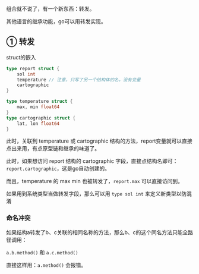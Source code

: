 组合就不说了，有一个新东西：转发。

其他语言的继承功能，go可以用转发实现。

## ① 转发

struct的嵌入

``` GO
type report struct {
    sol int
    temperature // 注意，只写了另一个结构体的名，没有变量
    cartographic
}

type temperature struct {
    max, min float64
}
type cartographic struct {
    lat, lon float64
}
```

此时，关联到 temperature 或 cartographic 结构的方法，report变量就可以直接点出来用，有点原型链和继承的味道了。

此时，如果想访问 report 结构的 cartographic 字段，直接点结构名即可：`report.cartographic`，这是go自动创建的。

而且，temperature 的 max min 也被转发了，`report.max` 可以直接访问到。

如果用到系统类型当做转发字段，那么可以用 `type sol int` 来定义新类型以防混淆

### 命名冲突

如果结构a转发了b、c关联的相同名称的方法，那么b、c的这个同名方法只能全路径调用：

`a.b.method()` 和 `a.c.method()`

直接这样用：`a.method()` 会报错。